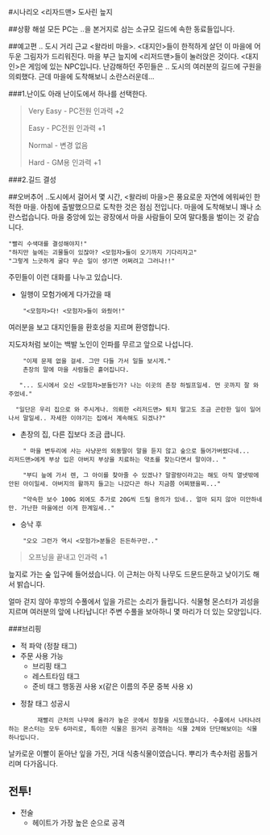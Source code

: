 #시나리오 <리자드맨> 도사린 늪지

##상황 해설
모든 PC는 ..을 본거지로 삼는 소규모 길드에 속한 동료들입니다.

##예고편
.. 도시 거리 근교 <왈라비 마을>. <대지인>들이 한적하게 살던 이 마을에 어두운 그림자가 드리워진다. 마을 부근 늪지에 <리저드맨>들이 눌러앉은 것이다. <대지인>은 게임에 있는 NPC입니다. 난감해하던 주민들은 .. 도시의 여러분의 길드에 구원을 의뢰했다.
근데 마을에 도착해보니 소란스러운데...

###1.난이도
아래 난이도에서 하나를 선택한다.
> Very Easy - PC전원 인과력 +2
> 
> Easy - PC전원 인과력 +1
> 
> Normal - 변경 없음
> 
> Hard - GM용 인과력 +1

###2.길드 결성

##오버추어
..도시에서 걸어서 몇 시간, <왈라비 마을>은 풍요로운 자연에 에워싸인 한적한 마을. 아침에 출발했으므로 도착한 것은 점심 전입니다. 마을에 도착해보니 꽤나 소란스럽습니다. 마을 중앙에 있는 광장에서 마을 사람들이 모여 말다툼을 벌이는 것 같습니다.

    "빨리 수색대를 결성해야지!"
    "하지만 늪에는 괴물들이 있잖아? <모험자>들이 오기까지 기다리자고"
    "그렇게 느긋하게 굴다 무슨 일이 생기면 어쩌려고 그러나!!"

주민들이 이런 대화를 나누고 있습니다.

*  일행이 모험가에게 다가갔을 때

```
    "<모험자>다! <모험자>들이 와줬어!"
```

여러분을 보고 대지인들을 환호성을 지르며 환영합니다.

지도자처럼 보이는 백발 노인이 인파를 무르고 앞으로 나섭니다.

```
    "이제 문제 없을 걸세. 그만 다들 가서 일들 보시게."
    촌장의 말에 마을 사람들은 흩어집니다.

   "... 도시에서 오신 <모험자>분들인가? 나는 이곳의 촌장 하빌프일세. 먼 곳까지 잘 와주었네."

  "일단은 우리 집으로 와 주시게나. 의뢰한 <리저드맨> 퇴치 말고도 조금 곤란한 일이 일어나서 말일세.. 자세한 이야기는 집에서 계속해도 되겠나?"
```

* 촌장의 집, 다른 집보다 조금 큽니다. 

```
    " 마을 변두리에 사는 사냥꾼의 외동딸이 말을 듣지 않고 숲으로 들어가버렸다네...   리저드맨>에게 부상 입은 아버지 부상을 치료하는 약초를 찾는다면서 말이야.. "

    "부디 늪에 가서 렌, 그 아이를 찾아줄 수 있겠나? 말괄량이라고는 해도 아직 열넷밖에 안된 아이일세. 아버지의 활까지 들고는 나갔다곤 하나 지금쯤 어찌됐을찌..."

    "약속한 보수 100G 외에도 추가로 20G씩 드릴 용의가 있네.. 얼마 되지 않아 미안하네만. 가난한 마을에선 이게 한계일세.."
```
* 승낙 후
```
    "오오 그런가 역시 <모험가>분들은 든든하구만.."
```
> 오프닝을 끝내고 인과력 +1

늪지로 가는 숲 입구에 들어셨습니다. 이 근처는 아직 나무도 드문드문하고 낮이기도 해서 밝습니다.

얼마 걷지 않아 후방의 수풀에서 잎을 가르는 소리가 들립니다.
식물형 몬스터가 괴성을 지르며 여러분의 앞에 나타납니다! 주변 수풀을 보아하니 몇 마리가 더 있는 모양입니다.

###브리핑
- 적 파악 (정찰 태그)
- 주문 사용 가능
    + 브리핑 태그
    + 레스트타임 태그
    + 준비 태그 행동권 사용 x(같은 이름의 주문 중복 사용 x)

* 정찰 태그 성공시
```
        재빨리 근처의 나무에 올라가 높은 곳에서 정찰을 시도했습니다. 수풀에서 나타나려 하는 몬스터는 모두 6마리로, 특이한 식물은 원거리 공격하는 식물 2체와 단단해보이는 식물 하나입니다.
```

날카로운 이빨이 돋아난 잎을 가진, 거대 식충식물이였습니다. 뿌리가 촉수처럼 꿈틀거리며 다가옵니다. 

## 전투!

- 전술
    + 헤이트가 가장 높은 순으로 공격



